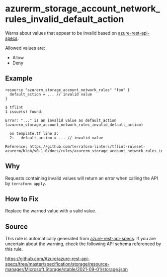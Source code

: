 <!--- This file generated by `tools/apispec-rule-gen/main.go`. DO NOT EDIT --->

# azurerm_storage_account_network_rules_invalid_default_action

Warns about values that appear to be invalid based on [azure-rest-api-specs](https://github.com/Azure/azure-rest-api-specs).

Allowed values are:
- Allow
- Deny

## Example

```hcl
resource "azurerm_storage_account_network_rules" "foo" {
  default_action = ... // invalid value
}
```

```
$ tflint
1 issue(s) found:

Error: "..." is an invalid value as default_action (azurerm_storage_account_network_rules_invalid_default_action)

  on template.tf line 2:
  2:   default_action = ... // invalid value

Reference: https://github.com/terraform-linters/tflint-ruleset-azurerm/blob/v0.1.0/docs/rules/azurerm_storage_account_network_rules_invalid_default_action.md

```

## Why

Requests containing invalid values will return an error when calling the API by `terraform apply`.

## How to Fix

Replace the warned value with a valid value.

## Source

This rule is automatically generated from [azure-rest-api-specs](https://github.com/Azure/azure-rest-api-specs). If you are uncertain about the warning, check the following API schema referenced by this rule.

https://github.com/Azure/azure-rest-api-specs/tree/master/specification/storage/resource-manager/Microsoft.Storage/stable/2021-09-01/storage.json
